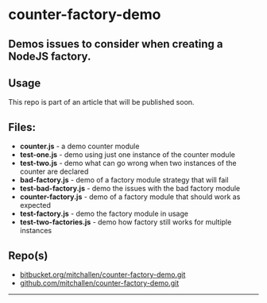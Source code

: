 counter-factory-demo
==
Demos issues to consider when creating a NodeJS factory.
--

## Usage

This repo is part of an article that will be published soon.


## Files:

* __counter.js__ - a demo counter module
* __test-one.js__ - demo using just one instance of the counter module
* __test-two.js__ - demo what can go wrong when two instances of the counter are declared
* __bad-factory.js__ - demo of a factory module strategy that will fail
* __test-bad-factory.js__ - demo the issues with the bad factory module
* __counter-factory.js__ - demo of a factory module that should work as expected
* __test-factory.js__ - demo the factory module in usage
* __test-two-factories.js__ - demo how factory still works for multiple instances

 
## Repo(s)

* [bitbucket.org/mitchallen/counter-factory-demo.git](https://bitbucket.org/mitchallen/counter-factory-demo.git)
* [github.com/mitchallen/counter-factory-demo.git](https://github.com/mitchallen/counter-factory-demo.git)

* * *